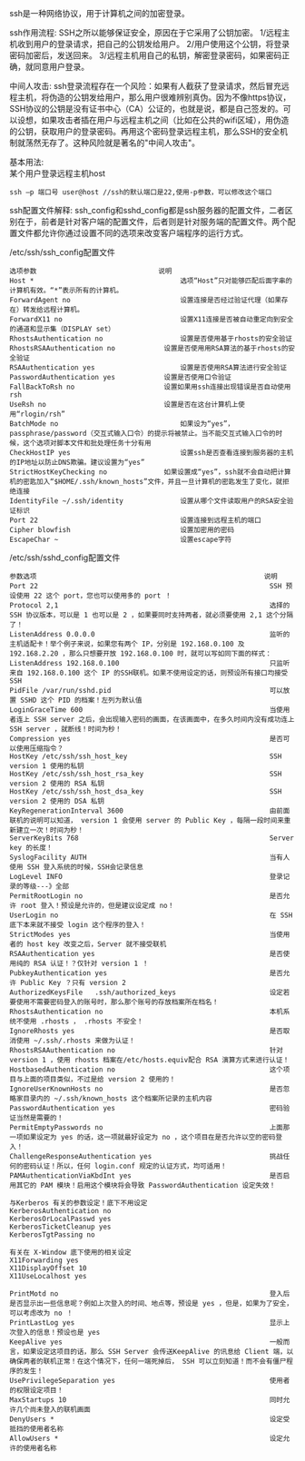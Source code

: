 ssh是一种网络协议，用于计算机之间的加密登录。

ssh作用流程:
SSH之所以能够保证安全，原因在于它采用了公钥加密。
1/远程主机收到用户的登录请求，把自己的公钥发给用户。
2/用户使用这个公钥，将登录密码加密后，发送回来。
3/远程主机用自己的私钥，解密登录密码，如果密码正确，就同意用户登录。

中间人攻击:
ssh登录流程存在一个风险：如果有人截获了登录请求，然后冒充远程主机，将伪造的公钥发给用户，那么用户很难辨别真伪。因为不像https协议，SSH协议的公钥是没有证书中心（CA）公证的，也就是说，都是自己签发的。可以设想，如果攻击者插在用户与远程主机之间（比如在公共的wifi区域），用伪造的公钥，获取用户的登录密码。再用这个密码登录远程主机，那么SSH的安全机制就荡然无存了。这种风险就是著名的"中间人攻击"。

基本用法:  
某个用户登录远程主机host

    ssh –p 端口号 user@host //ssh的默认端口是22,使用-p参数，可以修改这个端口

ssh配置文件解释:
ssh_config和sshd_config都是ssh服务器的配置文件，二者区别在于，前者是针对客户端的配置文件，后者则是针对服务端的配置文件。两个配置文件都允许你通过设置不同的选项来改变客户端程序的运行方式。

/etc/ssh/ssh_config配置文件

    选项参数                              说明
    Host *                                    选项“Host”只对能够匹配后面字串的计算机有效。“*”表示所有的计算机。
    ForwardAgent no                           设置连接是否经过验证代理（如果存在）转发给远程计算机。
    ForwardX11 no                             设置X11连接是否被自动重定向到安全的通道和显示集（DISPLAY set）
    RhostsAuthentication no                   设置是否使用基于rhosts的安全验证
    RhostsRSAAuthentication no            设置是否使用用RSA算法的基于rhosts的安全验证
    RSAAuthentication yes                     设置是否使用RSA算法进行安全验证
    PasswordAuthentication yes            设置是否使用口令验证
    FallBackToRsh no                      设置如果用ssh连接出现错误是否自动使用rsh
    UseRsh no                             设置是否在这台计算机上使用“rlogin/rsh”
    BatchMode no                              如果设为“yes”，passphrase/password（交互式输入口令）的提示将被禁止。当不能交互式输入口令的时候，这个选项对脚本文件和批处理任务十分有用
    CheckHostIP yes                           设置ssh是否查看连接到服务器的主机的IP地址以防止DNS欺骗。建议设置为“yes”
    StrictHostKeyChecking no              如果设置成“yes”，ssh就不会自动把计算机的密匙加入“$HOME/.ssh/known_hosts”文件，并且一旦计算机的密匙发生了变化，就拒绝连接
    IdentityFile ~/.ssh/identity              设置从哪个文件读取用户的RSA安全验证标识
    Port 22                                   设置连接到远程主机的端口
    Cipher blowfish                           设置加密用的密码
    EscapeChar ~                              设置escape字符

/etc/ssh/sshd_config配置文件

    参数选项                                                        说明
    Port 22                                                         SSH 预设使用 22 这个 port，您也可以使用多的 port ！
    Protocol 2,1                                                    选择的 SSH 协议版本，可以是 1 也可以是 2 ，如果要同时支持两者，就必须要使用 2,1 这个分隔了！
    ListenAddress 0.0.0.0                                           监听的主机适配卡！举个例子来说，如果您有两个 IP，分别是 192.168.0.100 及 192.168.2.20 ，那么只想要开放 192.168.0.100 时，就可以写如同下面的样式：
    ListenAddress 192.168.0.100                                     只监听来自 192.168.0.100 这个 IP 的SSH联机。如果不使用设定的话，则预设所有接口均接受 SSH
    PidFile /var/run/sshd.pid                                       可以放置 SSHD 这个 PID 的档案！左列为默认值
    LoginGraceTime 600                                              当使用者连上 SSH server 之后，会出现输入密码的画面，在该画面中，在多久时间内没有成功连上 SSH server ，就断线！时间为秒！
    Compression yes                                                 是否可以使用压缩指令？
    HostKey /etc/ssh/ssh_host_key                                   SSH version 1 使用的私钥
    HostKey /etc/ssh/ssh_host_rsa_key                               SSH version 2 使用的 RSA 私钥
    HostKey /etc/ssh/ssh_host_dsa_key                               SSH version 2 使用的 DSA 私钥
    KeyRegenerationInterval 3600                                    由前面联机的说明可以知道， version 1 会使用 server 的 Public Key ，每隔一段时间来重新建立一次！时间为秒！
    ServerKeyBits 768                                               Server key 的长度！
    SyslogFacility AUTH                                             当有人使用 SSH 登入系统的时候，SSH会记录信息
    LogLevel INFO                                                   登录记录的等级---》全部
    PermitRootLogin no                                              是否允许 root 登入！预设是允许的，但是建议设定成 no！
    UserLogin no                                                    在 SSH 底下本来就不接受 login 这个程序的登入！
    StrictModes yes                                                 当使用者的 host key 改变之后，Server 就不接受联机
    RSAAuthentication yes                                           是否使用纯的 RSA 认证！？仅针对 version 1 ！
    PubkeyAuthentication yes                                        是否允许 Public Key ？只有 version 2
    AuthorizedKeysFile   .ssh/authorized_keys                       设定若要使用不需要密码登入的账号时，那么那个账号的存放档案所在档名！
    RhostsAuthentication no                                         本机系统不使用 .rhosts ， .rhosts 不安全！
    IgnoreRhosts yes                                                是否取消使用 ~/.ssh/.rhosts 来做为认证！
    RhostsRSAAuthentication no                                      针对 version 1 ，使用 rhosts 档案在/etc/hosts.equiv配合 RSA 演算方式来进行认证！
    HostbasedAuthentication no                                      这个项目与上面的项目类似，不过是给 version 2 使用的！
    IgnoreUserKnownHosts no                                         是否忽略家目录内的 ~/.ssh/known_hosts 这个档案所记录的主机内容
    PasswordAuthentication yes                                      密码验证当然是需要的！
    PermitEmptyPasswords no                                         上面那一项如果设定为 yes 的话，这一项就最好设定为 no ，这个项目在是否允许以空的密码登入！
    ChallengeResponseAuthentication yes                             挑战任何的密码认证！所以，任何 login.conf 规定的认证方式，均可适用！
    PAMAuthenticationViaKbdInt yes                                  是否启用其它的 PAM 模块！启用这个模块将会导致 PasswordAuthentication 设定失效！

    与Kerberos 有关的参数设定！底下不用设定
    KerberosAuthentication no
    KerberosOrLocalPasswd yes
    KerberosTicketCleanup yes
    KerberosTgtPassing no

    有关在 X-Window 底下使用的相关设定
    X11Forwarding yes
    X11DisplayOffset 10
    X11UseLocalhost yes

    PrintMotd no                                                    登入后是否显示出一些信息呢？例如上次登入的时间、地点等，预设是 yes ，但是，如果为了安全，可以考虑改为 no ！
    PrintLastLog yes                                                显示上次登入的信息！预设也是 yes 
    KeepAlive yes                                                   一般而言，如果设定这项目的话，那么 SSH Server 会传送KeepAlive 的讯息给 Client 端，以确保两者的联机正常！在这个情况下，任何一端死掉后， SSH 可以立刻知道！而不会有僵尸程序的发生！
    UsePrivilegeSeparation yes                                      使用者的权限设定项目！
    MaxStartups 10                                                  同时允许几个尚未登入的联机画面
    DenyUsers *                                                     设定受抵挡的使用者名称
    AllowUsers *                                                    设定允许的使用者名称

